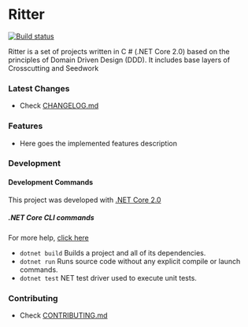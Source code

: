 # Ritter

[![Build status](https://ci.appveyor.com/api/projects/status/bvxvr76pet9rdsuk?svg=true)](https://ci.appveyor.com/project/arsouza/ritter)

Ritter is a set of projects written in C # (.NET Core 2.0) based on the principles of Domain Driven Design (DDD). It includes base layers of Crosscutting and Seedwork

### Latest Changes

- Check [CHANGELOG.md](/CHANGELOG.md)

### Features

- Here goes the implemented features description

### Development

#### Development Commands

This project was developed with [.NET Core 2.0](https://docs.microsoft.com/pt-br/dotnet/core/)

##### .NET Core CLI commands

For more help, [click here](https://docs.microsoft.com/en-us/dotnet/core/tools/?tabs=netcore2x)

- `dotnet build` Builds a project and all of its dependencies.
- `dotnet run` Runs source code without any explicit compile or launch commands.
- `dotnet test` NET test driver used to execute unit tests.


### Contributing

- Check [CONTRIBUTING.md](/CONTRIBUTING.md)
